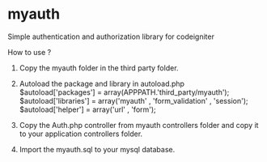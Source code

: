 # myauth
Simple authentication and authorization library for codeigniter


How to use ?

1. Copy the myauth folder in the third party folder.

2. Autoload the package and library in autoload.php <br>
      $autoload['packages'] = array(APPPATH.'third_party/myauth'); <br>
      $autoload['libraries'] = array('myauth' , 'form_validation' , 'session'); <br>
      $autoload['helper'] = array('url' , 'form'); <br>
      

3. Copy the Auth.php controller from myauth controllers folder and copy it to your application controllers folder.

4. Import the myauth.sql to your mysql database.
